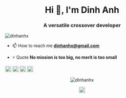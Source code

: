 <h1 align="center">Hi 👋, I'm Dinh Anh</h1>
<h3 align="center">A versatile crossover developer</h3>

<p align="left"> <img src="https://komarev.com/ghpvc/?username=dinhanhx" alt="dinhanhx" /> </p>

- 📫 How to reach me **dinhanhx@gmail.com**

- ⚡ Quote **No mission is too big, no merit is too small**

<p align="left"><img src="https://devicons.github.io/devicon/devicon.git/icons/c/c-original.svg" alt="c" width="20" height="20"/> <img src="https://devicons.github.io/devicon/devicon.git/icons/cplusplus/cplusplus-original.svg" alt="cplusplus" width="20" height="20"/> <img src="https://devicons.github.io/devicon/devicon.git/icons/java/java-original-wordmark.svg" alt="java" width="20" height="20"/> <img src="https://devicons.github.io/devicon/devicon.git/icons/python/python-original-wordmark.svg" alt="python" width="20" height="20"/></p><p align="center"> <img src="https://github-readme-stats.vercel.app/api?username=dinhanhx&show_icons=true&theme=dark" alt="dinhanhx" /> </p>

<p align="center">
<a href="https://stackoverflow.com/users/13358358" target="blank"><img align="center" src="https://upload.wikimedia.org/wikipedia/commons/thumb/e/ef/Stack_Overflow_icon.svg/1200px-Stack_Overflow_icon.svg.png" alt="13358358" height="20" width="20" /></a>
</p>
